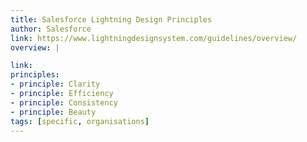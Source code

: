 ```yaml
---
title: Salesforce Lightning Design Principles
author: Salesforce
link: https://www.lightningdesignsystem.com/guidelines/overview/
overview: |

link:
principles:
- principle: Clarity
- principle: Efficiency
- principle: Consistency
- principle: Beauty
tags: [specific, organisations]
---
```

